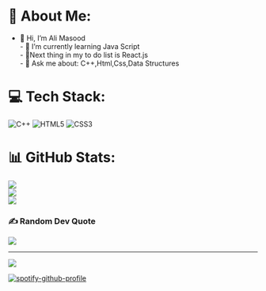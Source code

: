 # 💫 About Me:
- 👋 Hi, I’m Ali Masood<br>- 🌱 I’m currently learning Java Script<br>- 🌱Next thing in my to do list is React.js <br>- 💬 Ask me about: C++,Html,Css,Data Structures<br>  



# 💻 Tech Stack:
![C++](https://img.shields.io/badge/c++-%2300599C.svg?style=for-the-badge&logo=c%2B%2B&logoColor=white) ![HTML5](https://img.shields.io/badge/html5-%23E34F26.svg?style=for-the-badge&logo=html5&logoColor=white) ![CSS3](https://img.shields.io/badge/css3-%231572B6.svg?style=for-the-badge&logo=css3&logoColor=white)
# 📊 GitHub Stats:
![](https://github-readme-stats.vercel.app/api?username=AliMasood077&theme=dark&hide_border=false&include_all_commits=false&count_private=true)<br/>
![](https://github-readme-streak-stats.herokuapp.com/?user=AliMasood077&theme=dark&hide_border=false)<br/>
![](https://github-readme-stats.vercel.app/api/top-langs/?username=AliMasood077&theme=dark&hide_border=false&include_all_commits=false&count_private=true&layout=compact)

### ✍️ Random Dev Quote
![](https://quotes-github-readme.vercel.app/api?type=horizontal&theme=radical)

---
[![](https://visitcount.itsvg.in/api?id=AliMasood077&icon=2&color=0)](https://visitcount.itsvg.in)

[![spotify-github-profile](https://spotify-github-profile.vercel.app/api/view?uid=ee7zjpw3tqr0woauo78oiliom&cover_image=true&theme=default&show_offline=false&background_color=000000&interchange=false&bar_color=3fa03b)](https://spotify-github-profile.vercel.app/api/view?uid=ee7zjpw3tqr0woauo78oiliom&redirect=true)

<!-- Proudly created with GPRM ( https://gprm.itsvg.in ) -->

<!---
AliMasood077/AliMasood077 is a ✨ special ✨ repository because its `README.md` (this file) appears on your GitHub profile.
You can click the Preview link to take a look at your changes.
--->
